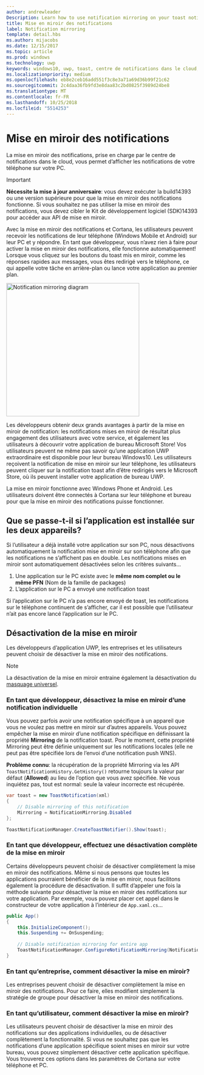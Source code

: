 ```yaml
---
author: andrewleader
Description: Learn how to use notification mirroring on your toast notifications.
title: Mise en miroir des notifications
label: Notification mirroring
template: detail.hbs
ms.author: mijacobs
ms.date: 12/15/2017
ms.topic: article
ms.prod: windows
ms.technology: uwp
keywords: windows10, uwp, toast, centre de notifications dans le cloud, mise en miroir des notifications, notification, sur plusieurs appareils
ms.localizationpriority: medium
ms.openlocfilehash: eb8e2ceb16add551f3c8e3a71a69d36b99f21c62
ms.sourcegitcommit: 2c4daa36fb9fd3e8daa83c2bd0825f3989d24be8
ms.translationtype: MT
ms.contentlocale: fr-FR
ms.lasthandoff: 10/25/2018
ms.locfileid: "5514253"
---
```

# <a name="notification-mirroring"></a>Mise en miroir des notifications

La mise en miroir des notifications, prise en charge par le centre de notifications dans le cloud, vous permet d’afficher les notifications de votre téléphone sur votre PC.

> [!IMPORTANT]
> **Nécessite la mise à jour anniversaire**: vous devez exécuter la build14393 ou une version supérieure pour que la mise en miroir des notifications fonctionne. Si vous souhaitez ne pas utiliser la mise en miroir des notifications, vous devez cibler le Kit de développement logiciel (SDK)14393 pour accéder aux API de mise en miroir.

Avec la mise en miroir des notifications et Cortana, les utilisateurs peuvent recevoir les notifications de leur téléphone (Windows Mobile et Android) sur leur PC et y répondre. En tant que développeur, vous n’avez rien à faire pour activer la mise en miroir des notifications, elle fonctionne automatiquement! Lorsque vous cliquez sur les boutons du toast mis en miroir, comme les réponses rapides aux messages, vous êtes redirigé vers le téléphone, ce qui appelle votre tâche en arrière-plan ou lance votre application au premier plan.

<img alt="Notification mirroring diagram" src="images/toast-mirroring.gif" width="350"/>

Les développeurs obtenir deux grands avantages à partir de la mise en miroir de notification: les notifications mises en miroir de résultat plus engagement des utilisateurs avec votre service, et également les utilisateurs à découvrir votre application de bureau Microsoft Store! Vos utilisateurs peuvent ne même pas savoir qu’une application UWP extraordinaire est disponible pour leur bureau Windows10. Les utilisateurs reçoivent la notification de mise en miroir sur leur téléphone, les utilisateurs peuvent cliquer sur la notification toast afin d’être redirigés vers le Microsoft Store, où ils peuvent installer votre application de bureau UWP.

La mise en miroir fonctionne avec Windows Phone et Android. Les utilisateurs doivent être connectés à Cortana sur leur téléphone et bureau pour que la mise en miroir des notifications puisse fonctionner.


## <a name="what-if-the-app-is-installed-on-both-devices"></a>Que se passe-t-il si l’application est installée sur les deux appareils?

Si l’utilisateur a déjà installé votre application sur son PC, nous désactivons automatiquement la notification mise en miroir sur son téléphone afin que les notifications ne s’affichent pas en double. Les notifications mises en miroir sont automatiquement désactivées selon les critères suivants...

1. Une application sur le PC existe avec le **même nom complet ou le même PFN** (Nom de la famille de packages)
2. L’application sur le PC a envoyé une notification toast

Si l’application sur le PC n’a pas encore envoyé de toast, les notifications sur le téléphone continuent de s’afficher, car il est possible que l’utilisateur n’ait pas encore lancé l’application sur le PC.


## <a name="how-to-opt-out-of-mirroring"></a>Désactivation de la mise en miroir

Les développeurs d’application UWP, les entreprises et les utilisateurs peuvent choisir de désactiver la mise en miroir des notifications.

> [!NOTE]
> La désactivation de la mise en miroir entraine également la désactivation du [masquage universel](universal-dismiss.md).


### <a name="as-a-developer-opt-out-an-individual-notification"></a>En tant que développeur, désactivez la mise en miroir d’une notification individuelle

Vous pouvez parfois avoir une notification spécifique à un appareil que vous ne voulez pas mettre en miroir sur d’autres appareils. Vous pouvez empêcher la mise en miroir d’une notification spécifique en définissant la propriété **Mirroring** de la notification toast. Pour le moment, cette propriété Mirroring peut être définie uniquement sur les notifications locales (elle ne peut pas être spécifiée lors de l’envoi d’une notification push WNS).

**Problème connu**: la récupération de la propriété Mirroring via les API `ToastNotificationHistory.GetHistory()` retourne toujours la valeur par défaut (**Allowed**) au lieu de l’option que vous avez spécifiée. Ne vous inquiétez pas, tout est normal: seule la valeur incorrecte est récupérée.

```csharp
var toast = new ToastNotification(xml)
{
    // Disable mirroring of this notification
    Mirroring = NotificationMirroring.Disabled
};
  
ToastNotificationManager.CreateToastNotifier().Show(toast);
```


### <a name="as-a-developer-opt-out-completely"></a>En tant que développeur, effectuez une désactivation complète de la mise en miroir

Certains développeurs peuvent choisir de désactiver complètement la mise en miroir des notifications. Même si nous pensons que toutes les applications pourraient bénéficier de la mise en miroir, nous facilitons également la procédure de désactivation. Il suffit d’appeler une fois la méthode suivante pour désactiver la mise en miroir des notifications sur votre application. Par exemple, vous pouvez placer cet appel dans le constructeur de votre application à l’intérieur de `App.xaml.cs`...

```csharp
public App()
{
    this.InitializeComponent();
    this.Suspending += OnSuspending;
 
    // Disable notification mirroring for entire app
    ToastNotificationManager.ConfigureNotificationMirroring(NotificationMirroring.Disabled);
}
```


### <a name="as-an-enterprise-how-do-i-opt-out"></a>En tant qu’entreprise, comment désactiver la mise en miroir?

Les entreprises peuvent choisir de désactiver complètement la mise en miroir des notifications. Pour ce faire, elles modifient simplement la stratégie de groupe pour désactiver la mise en miroir des notifications.


### <a name="as-a-user-how-do-i-opt-out"></a>En tant qu’utilisateur, comment désactiver la mise en miroir?

Les utilisateurs peuvent choisir de désactiver la mise en miroir des notifications sur des applications individuelles, ou de désactiver complètement la fonctionnalité. Si vous ne souhaitez pas que les notifications d’une application spécifique soient mises en miroir sur votre bureau, vous pouvez simplement désactiver cette application spécifique. Vous trouverez ces options dans les paramètres de Cortana sur votre téléphone et PC.